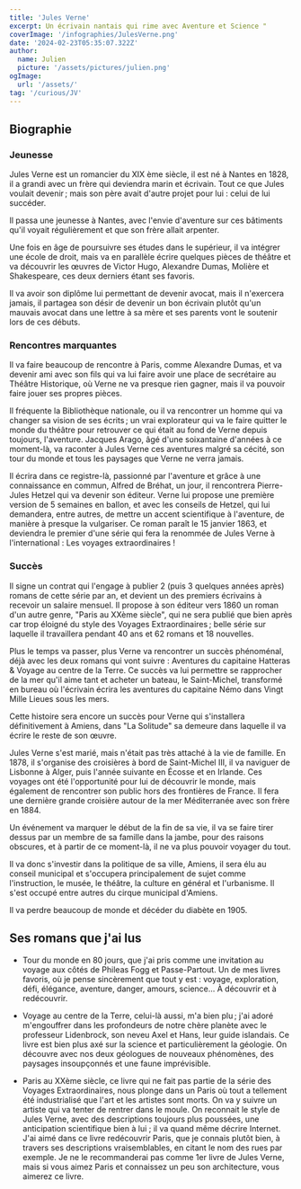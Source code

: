 ```yaml
---
title: 'Jules Verne'
excerpt: Un écrivain nantais qui rime avec Aventure et Science "
coverImage: '/infographies/JulesVerne.png'
date: '2024-02-23T05:35:07.322Z'
author:
  name: Julien
  picture: '/assets/pictures/julien.png'
ogImage:
  url: '/assets/'
tag: '/curious/JV'
---
```



## Biographie

### Jeunesse

Jules Verne est un romancier du XIX ème siècle, il est né à Nantes en 1828, il a grandi avec un frère qui deviendra marin et écrivain. Tout ce que Jules voulait devenir ; mais son père avait d'autre projet pour lui : celui de lui succéder.

Il passa une jeunesse à Nantes, avec l'envie d'aventure sur ces bâtiments qu'il voyait régulièrement et que son frère allait arpenter.

Une fois en âge de poursuivre ses études dans le supérieur, il va intégrer une école de droit, mais va en parallèle écrire quelques pièces de théâtre et va découvrir les œuvres de Victor Hugo, Alexandre Dumas, Molière et Shakespeare, ces deux derniers étant ses favoris.

Il va avoir son diplôme lui permettant de devenir avocat, mais il n'exercera jamais, il partagea son désir de devenir un bon écrivain plutôt qu'un mauvais avocat dans une lettre à sa mère et ses parents vont le soutenir lors de ces débuts.

### Rencontres marquantes

Il va faire beaucoup de rencontre à Paris, comme Alexandre Dumas, et va devenir ami avec son fils qui va lui faire avoir une place de secrétaire au Théâtre Historique, où Verne ne va presque rien gagner, mais il va pouvoir faire jouer ses propres pièces.

Il fréquente la Bibliothèque nationale, ou il va rencontrer un homme qui va changer sa vision de ses écrits ; un vrai explorateur qui va le faire quitter le monde du théâtre pour retrouver ce qui était au fond de Verne depuis toujours, l'aventure. Jacques Arago, âgé d'une soixantaine d'années à ce moment-là, va raconter à Jules Verne ces aventures malgré sa cécité, son tour du monde et tous les paysages que Verne ne verra jamais.

Il écrira dans ce registre-là, passionné par l'aventure et grâce à une connaissance en commun, Alfred de Bréhat, un jour, il rencontrera Pierre-Jules Hetzel qui va devenir son éditeur. Verne lui propose une première version de 5 semaines en ballon, et avec les conseils de Hetzel, qui lui demandera, entre autres, de mettre un accent scientifique à l'aventure, de manière à presque la vulgariser. Ce roman paraît le 15 janvier 1863, et deviendra le premier d'une série qui fera la renommée de Jules Verne à l'international : Les voyages extraordinaires !

### Succès

Il signe un contrat qui l'engage à publier 2 (puis 3 quelques années après) romans de cette série par an, et devient un des premiers écrivains à recevoir un salaire mensuel. Il propose à son éditeur vers 1860 un roman d'un autre genre, "Paris au XXème siècle", qui ne sera publié que bien après car trop éloigné du style des Voyages Extraordinaires ; belle série sur laquelle il travaillera pendant 40 ans et 62 romans et 18 nouvelles.

Plus le temps va passer, plus Verne va rencontrer un succès phénoménal, déjà avec les deux romans qui vont suivre : Aventures du capitaine Hatteras & Voyage au centre de la Terre. Ce succès va lui permettre se rapprocher de la mer qu'il aime tant et acheter un bateau, le Saint-Michel, transformé en bureau où l'écrivain écrira les aventures du capitaine Némo dans Vingt Mille Lieues sous les mers.

Cette histoire sera encore un succès pour Verne qui s'installera définitivement à Amiens, dans "La Solitude" sa demeure dans laquelle il va écrire le reste de son œuvre.

Jules Verne s'est marié, mais n'était pas très attaché à la vie de famille. En 1878, il s'organise des croisières à bord de Saint-Michel III, il va naviguer de Lisbonne à Alger, puis l'année suivante en Écosse et en Irlande. Ces voyages ont été l'opportunité pour lui de découvrir le monde, mais également de rencontrer son public hors des frontières de France. Il fera une dernière grande croisière autour de la mer Méditerranée avec son frère en 1884.

Un événement va marquer le début de la fin de sa vie, il va se faire tirer dessus par un membre de sa famille dans la jambe, pour des raisons obscures, et à partir de ce moment-là, il ne va plus pouvoir voyager du tout.

Il va donc s'investir dans la politique de sa ville, Amiens, il sera élu au conseil municipal et s'occupera principalement de sujet comme l'instruction, le musée, le théâtre, la culture en général et l'urbanisme. Il s'est occupé entre autres du cirque municipal d'Amiens.

Il va perdre beaucoup de monde et décéder du diabète en 1905.

## Ses romans que j'ai lus

* Tour du monde en 80 jours, que j'ai pris comme une invitation au voyage aux côtés de Phileas Fogg et Passe-Partout. Un de mes livres favoris, où je pense sincèrement que tout y est : voyage, exploration, défi, élégance, aventure, danger, amours, science... À découvrir et à redécouvrir.

* Voyage au centre de la Terre, celui-là aussi, m'a bien plu ; j'ai adoré m'engouffrer dans les profondeurs de notre chère planète avec le professeur Lidenbrock, son neveu Axel et Hans, leur guide islandais. Ce livre est bien plus axé sur la science et particulièrement la géologie. On découvre avec nos deux géologues de nouveaux phénomènes, des paysages insoupçonnés et une faune imprévisible.

* Paris au XXème siècle, ce livre qui ne fait pas partie de la série des Voyages Extraordinaires, nous plonge dans un Paris où tout a tellement été industrialisé que l'art et les artistes sont morts. On va y suivre un artiste qui va tenter de rentrer dans le moule. On reconnait le style de Jules Verne, avec des descriptions toujours plus poussées, une anticipation scientifique bien à lui ; il va quand même décrire Internet. J'ai aimé dans ce livre redécouvrir Paris, que je connais plutôt bien, à travers ses descriptions vraisemblables, en citant le nom des rues par exemple. Je ne le recommanderai pas comme 1er livre de Jules Verne, mais si vous aimez Paris et connaissez un peu son architecture, vous aimerez ce livre.

